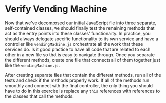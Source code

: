 # Verify Vending Machine
Now that we've decomposed our initial JavaScript file into three separate, self-contained classes, we should finally test the remaining methods that act as the entry points into these classes' functionality. In practice, you should always delegate specific functionality to its own service and have a controller like ```vendingMachine.js``` orchestrate all the work that these services do. Is it good practice to have all code that are related to each other in a new file so that is easy to navigate through. Once you separate the different methods, create one file that connects all of them together just like the ```vendingMachine.js```.

After creating separate files that contain the different methods, run all of the tests and check if the methods properly work. If all of the methods run smoothly and connect with the final controller, the only thing you should have to do in this exercise is replace any ```this``` references with references to the classes that call the methods.
